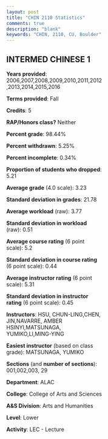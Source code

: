 ```yaml
---
layout: post
title: "CHIN 2110 Statistics"
comments: true
description: "blank"
keywords: "CHIN, 2110, CU, Boulder"
--- 
```

<head>
<script src="https://ajax.googleapis.com/ajax/libs/jquery/2.1.3/jquery.min.js"></script>
<script src="https://dl.dropboxusercontent.com/s/pc42nxpaw1ea4o9/highcharts.js?dl=0"></script>
<!-- <script src="../assets/js/highcharts.js"></script> -->
<style type="text/css">@font-face {
	font-family: "Bebas Neue";
	src: url(https://www.filehosting.org/file/details/544349/BebasNeue%20Regular.otf) format("opentype");
	}
	h1.Bebas { 
		font-family: "Bebas Neue", Verdana, Tahoma;
	}
</style>
</head>
<body>
	<div id="container" style="float: right; width: 45%; height: 88%; margin-left: 2.5%; margin-right: 2.5%;"></div>
	<script language="JavaScript">
		$(document).ready(function() {
		var chart = {type: 'column'};
		var title = {text: 'Grade Distribution'};
		var xAxis = {categories: ['A','B','C','D','F'],crosshair: true};
		var yAxis = {min: 0,title: {text: 'Percentage'}};
		var tooltip = {headerFormat: '<center><b><span style="font-size:20px">{point.key}</span></b></center>',
		               pointFormat: '<td style="padding:0"><b>{point.y:.1f}%</b></td>',
		               footerFormat: '</table>',shared: true,useHTML: true};
		var plotOptions = {column: {pointPadding: 0.0,borderWidth: 0}};  
		var credits = {enabled: false};var series= [{name: 'Percent',data: [52.33,28.49,13.59,3.72,1.86,]}];
		var json = {};
		json.chart = chart;
		json.title = title;
		json.tooltip = tooltip;
		json.xAxis = xAxis;
		json.yAxis = yAxis;  
		json.series = series;
		json.plotOptions = plotOptions;  
		json.credits = credits;
		$('#container').highcharts(json);
	});
	</script>
</body>
			   
## INTERMED CHINESE 1

**Years provided**: 2006,2007,2008,2009,2010,2011,2012,2013,2014,2015,2016

**Terms provided**: Fall

**Credits**: 5

**RAP/Honors class?** Neither

**Percent grade**: 98.44%

**Percent withdrawn**: 5.25%

**Percent incomplete**: 0.34%

**Proportion of students who dropped**: 5.21

**Average grade** (4.0 scale): 3.23

**Standard deviation in grades**: 21.78

**Average workload** (raw): 3.77

**Standard deviation in workload** (raw): 0.51

**Average course rating** (6 point scale): 5.2

**Standard deviation in course rating** (6 point scale): 0.44

**Average instructor rating** (6 point scale): 5.31

**Standard deviation in instructor rating** (6 point scale): 0.45

**Instructors**: HSU, CHUN-LING,CHEN, JIN,NAVARRE, AMBER HSINYI,MATSUNAGA, YUMIKO,LI,MING-YING

**Easiest instructor** (based on class grade): MATSUNAGA, YUMIKO

**Sections** (and **number of sections**): 001,002,003, 29

**Department**: ALAC

**College**: College of Arts and Sciences

**A&S Division**: Arts and Humanities

**Level**: Lower

**Activity**: LEC - Lecture